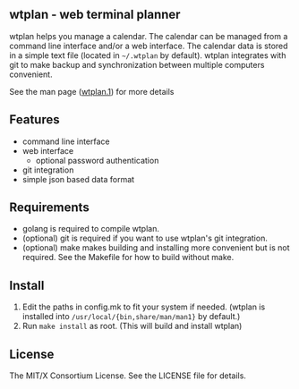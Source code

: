 ## wtplan - web terminal planner 

wtplan helps you manage a calendar. The calendar can be managed from a
command line interface and/or a web interface. The calendar data is
stored in a simple text file (located in `~/.wtplan` by
default). wtplan integrates with git to make backup and
synchronization between multiple computers convenient.


See the man page ([wtplan.1](/man_page.html)) for more details

Features
--------

* command line interface
* web interface
  * optional password authentication
* git integration
* simple json based data format

Requirements
------------

* golang is required to compile wtplan.
* (optional) git is required if you want to use wtplan's git integration.
* (optional) make makes building and installing more convenient but is not
  required. See the Makefile for how to build without make.

Install
-------

1. Edit the paths in config.mk to fit your system if needed. (wtplan is
   installed into `/usr/local/{bin,share/man/man1}` by default.)
2. Run `make install` as root. (This will build and install wtplan)

License
-------

The MIT/X Consortium License. See the LICENSE file for details.

